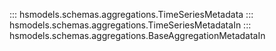 ::: hsmodels.schemas.aggregations.TimeSeriesMetadata
::: hsmodels.schemas.aggregations.TimeSeriesMetadataIn
::: hsmodels.schemas.aggregations.BaseAggregationMetadataIn
